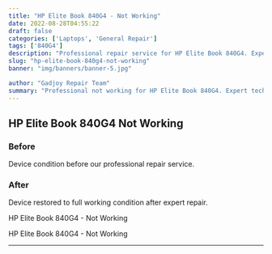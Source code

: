 ```yaml
---
title: "HP Elite Book 840G4 - Not Working"
date: 2022-08-28T04:55:22
draft: false
categories: ['Laptops', 'General Repair']
tags: ['840G4']
description: "Professional repair service for HP Elite Book 840G4. Expert diagnosis and quality repairs in Bangalore."
slug: "hp-elite-book-840g4-not-working"
banner: "img/banners/banner-5.jpg"

author: "Gadjoy Repair Team"
summary: "Professional not working for HP Elite Book 840G4. Expert technicians, quality parts, warranty included."
---
```


## HP Elite Book 840G4 Not Working

### Before

Device condition before our professional repair service.

### After

Device restored to full working condition after expert repair.

HP Elite Book 840G4 - Not Working

HP Elite Book 840G4 - Not Working

---